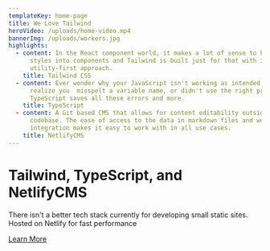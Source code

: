 ```yaml
---
templateKey: home-page
title: We Love Tailwind
heroVideo: /uploads/home-video.mp4
bannerImg: /uploads/workers.jpg
highlights:
  - content: In the React component world, it makes a lot of sense to bring your
      styles into components and Tailwind is built just for that with it's
      utility-first approach.
    title: Tailwind CSS
  - content: Ever wonder why your JavaScript isn't working as intended and then
      realize you  misspelt a variable name, or didn't use the right property?
      TypeScript saves all these errors and more.
    title: TypeScript
  - content: A Git based CMS that allows for content editability outside of the
      codebase. The ease of access to the data in markdown files and webhook
      integration makes it easy to work with in all use cases.
    title: NetlifyCMS
---
```


# Tailwind, TypeScript, and NetlifyCMS

There isn't a better tech stack currently for developing small static sites. Hosted on Netlify for fast performance

<a href="#contact" class="btn mt-4">Learn More</a>
